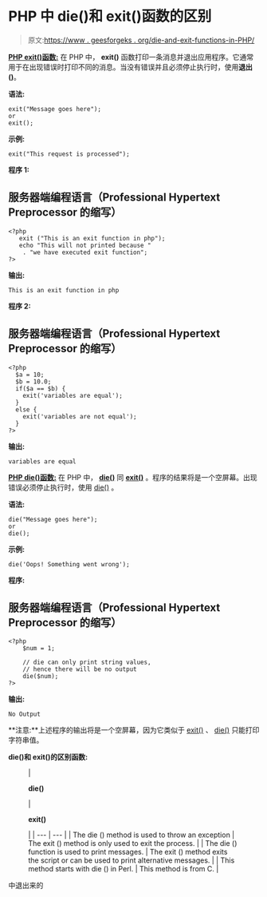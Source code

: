 # PHP 中 die()和 exit()函数的区别

> 原文:[https://www . geesforgeks . org/die-and-exit-functions-in-PHP/](https://www.geeksforgeeks.org/difference-between-die-and-exit-functions-in-php/)

[**PHP exit()函数:**](https://www.geeksforgeeks.org/php-exit-function/) 在 PHP 中， **exit()** 函数打印一条消息并退出应用程序。它通常用于在出现错误时打印不同的消息。当没有错误并且必须停止执行时，使用**退出()**。

**语法:**

```
exit("Message goes here");
or
exit();
```

**示例:**

```
exit("This request is processed");
```

**程序 1:**

## 服务器端编程语言（Professional Hypertext Preprocessor 的缩写）

```
<?php
   exit ("This is an exit function in php");
   echo "This will not printed because "
    . "we have executed exit function";
?>
```

**输出:**

```
This is an exit function in php
```

**程序 2:**

## 服务器端编程语言（Professional Hypertext Preprocessor 的缩写）

```
<?php
  $a = 10;
  $b = 10.0;
  if($a == $b) {
    exit('variables are equal');
  }
  else {
    exit('variables are not equal'); 
  }
?>
```

**输出:**

```
variables are equal
```

[**PHP die()函数:**](https://www.geeksforgeeks.org/jquery-die-method/) 在 PHP 中， [**die()**](https://www.geeksforgeeks.org/jquery-die-method/) 同 [**exit()**](https://www.geeksforgeeks.org/php-exit-function/) 。程序的结果将是一个空屏幕。出现错误必须停止执行时，使用 [die()](https://www.geeksforgeeks.org/jquery-die-method/) 。

**语法:**

```
die("Message goes here"); 
or 
die();
```

**示例:**

```
die('Oops! Something went wrong');
```

**程序:**

## 服务器端编程语言（Professional Hypertext Preprocessor 的缩写）

```
<?php
    $num = 1;

    // die can only print string values,
    // hence there will be no output
    die($num);
?>
```

**输出:**

```
No Output
```

**注意:**上述程序的输出将是一个空屏幕，因为它类似于 [exit()](https://www.geeksforgeeks.org/php-exit-function/) 、 [die()](https://www.geeksforgeeks.org/jquery-die-method/) 只能打印字符串值。

**die()和 exit()的区别函数:**

<figure class="table">

| 

**die()**

 | 

**exit()**

 |
| --- | --- |
| The die () method is used to throw an exception | The exit () method is only used to exit the process. |
| The die () function is used to print messages. | The exit () method exits the script or can be used to print alternative messages. |
| This method starts with die () in Perl. | This method is from C. |

</figure>

中退出来的